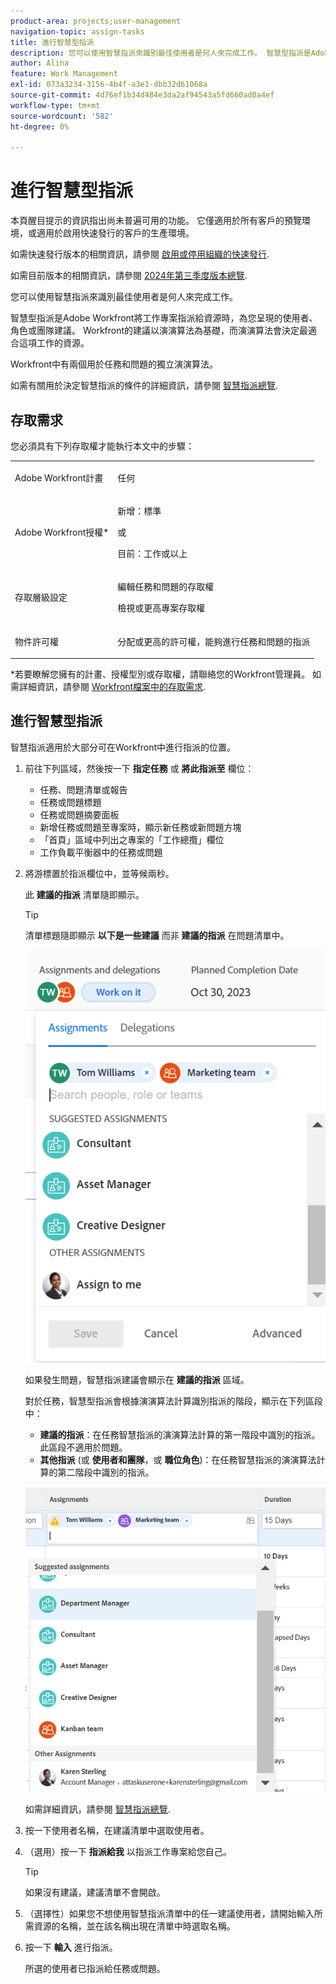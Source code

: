 ```yaml
---
product-area: projects;user-management
navigation-topic: assign-tasks
title: 進行智慧型指派
description: 您可以使用智慧指派來識別最佳使用者是何人來完成工作。 智慧型指派是Adobe Workfront在您根據演演算法將工作專案指派給資源時為您呈現的使用者、角色或團隊建議，該演演算法會決定最適合工作的資源。 如需智慧指派的相關資訊，請參閱智慧指派概述。
author: Alina
feature: Work Management
exl-id: 073a3234-3156-4b4f-a3e1-dbb32d61068a
source-git-commit: 4d76ef1b34d484e3da2af94543a5fd660ad0a4ef
workflow-type: tm+mt
source-wordcount: '582'
ht-degree: 0%

---
```


# 進行智慧型指派

<span class="preview">本頁醒目提示的資訊指出尚未普遍可用的功能。 它僅適用於所有客戶的預覽環境，或適用於啟用快速發行的客戶的生產環境。</span>

<span class="preview">如需快速發行版本的相關資訊，請參閱 [啟用或停用組織的快速發行](/help/quicksilver/administration-and-setup/set-up-workfront/configure-system-defaults/enable-fast-release-process.md).</span>

<span class="preview">如需目前版本的相關資訊，請參閱 [2024年第三季度版本總覽](/help/quicksilver/product-announcements/product-releases/24-q3-release-activity/24-q3-release-overview.md).</span>

您可以使用智慧指派來識別最佳使用者是何人來完成工作。

智慧型指派是Adobe Workfront將工作專案指派給資源時，為您呈現的使用者、角色或團隊建議。 Workfront的建議以演演算法為基礎，而演演算法會決定最適合這項工作的資源。

<span class="preview">Workfront中有兩個用於任務和問題的獨立演演算法。 </span>

如需有關用於決定智慧指派的條件的詳細資訊，請參閱 [智慧指派總覽](../../../manage-work/tasks/assign-tasks/smart-assignments.md).

## 存取需求

您必須具有下列存取權才能執行本文中的步驟：

<table style="table-layout:auto"> 
 <col> 
 <col> 
 <tbody> 
  <tr> 
   <td role="rowheader">Adobe Workfront計畫</td> 
   <td> <p>任何</p> </td> 
  </tr> 
  <tr> 
   <td role="rowheader">Adobe Workfront授權*</td> 
   <td> <p>新增：標準</p>
      或
      <p>目前：工作或以上</p> </td> 
  </tr> 
  <tr> 
   <td role="rowheader">存取層級設定</td> 
   <td> <p>編輯任務和問題的存取權</p> <p>檢視或更高專案存取權</p>  </td> 
  </tr> 
  <tr> 
   <td role="rowheader">物件許可權</td> 
   <td> <p>分配或更高的許可權，能夠進行任務和問題的指派</p> </td> 
  </tr> 
 </tbody> 
</table>

*若要瞭解您擁有的計畫、授權型別或存取權，請聯絡您的Workfront管理員。 如需詳細資訊，請參閱 [Workfront檔案中的存取需求](/help/quicksilver/administration-and-setup/add-users/access-levels-and-object-permissions/access-level-requirements-in-documentation.md).

## 進行智慧型指派

智慧指派適用於大部分可在Workfront中進行指派的位置。

1. 前往下列區域，然後按一下 **指定任務** 或 **將此指派至** 欄位：

   * 任務、問題清單或報告
   * 任務或問題標題
   * 任務或問題摘要面板
   * <span class="preview">新增任務或問題至專案時，顯示新任務或新問題方塊</span>
   * 「首頁」區域中列出之專案的「工作總攬」欄位
   * 工作負載平衡器中的任務或問題

1. 將游標置於指派欄位中，並等候兩秒。

   <span class="preview">此 **建議的指派** 清單隨即顯示。</span> <!--check the casing for "assignments" should be lower case in task lists??-->

   >[!TIP]
   >
   >   清單標題隨即顯示 **以下是一些建議** 而非 **建議的指派** 在問題清單中。

   ![](assets/smart-assignments-task-header-nwe-350x302.png)

   如果發生問題，智慧指派建議會顯示在 **建議的指派** 區域。

   對於任務，智慧型指派會根據演演算法計算識別指派的階段，顯示在下列區段中：

   * **建議的指派**：在任務智慧指派的演演算法計算的第一階段中識別的指派。 <span class="preview">此區段不適用於問題。</span>
   * <span class="preview">**其他指派** (或 **使用者和團隊**，或 **職位角色**)：在任務智慧指派的演演算法計算的第二階段中識別的指派。 <!--no longer valid: This section is not available for issues. --></span> <!--replace this with the new UI: "Other assignments"-->

   ![](assets/smart-assignments-task-list.png)

   如需詳細資訊，請參閱 [智慧指派總覽](../../../manage-work/tasks/assign-tasks/smart-assignments.md).

1. 按一下使用者名稱，在建議清單中選取使用者。

1. （選用）按一下 **指派給我** 以指派工作專案給您自己。

   >[!TIP]
   >
   >如果沒有建議，建議清單不會開啟。

1. （選擇性）如果您不想使用智慧指派清單中的任一建議使用者，請開始輸入所需資源的名稱，並在該名稱出現在清單中時選取名稱。
1. 按一下 **輸入** 進行指派。

   所選的使用者已指派給任務或問題。
